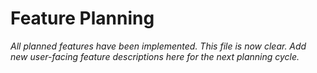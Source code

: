 # Feature Planning

*All planned features have been implemented. This file is now clear. Add new user-facing feature descriptions here for the next planning cycle.*
